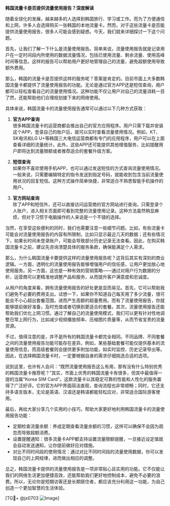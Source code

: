 **韩国流量卡是否提供流量使用报告？深度解读**

随着全球化的发展，越来越多的人选择到韩国旅行、学习或工作。而为了方便通信和上网，许多人会选择购买一张韩国的本地流量卡。然而，对于这些流量卡是否能提供流量使用报告，很多人可能会感到疑惑。今天，我们就来详细探讨一下这个问题。

首先，让我们了解一下什么是流量使用报告。简单来说，流量使用报告就是记录用户在一定时间段内所使用的数据流量情况，包括已使用流量、剩余流量、使用高峰时间等信息。这样的报告可以帮助用户更好地管理自己的流量，避免超额使用导致额外费用。

那么，韩国的流量卡是否提供这样的服务呢？答案是肯定的。目前市面上大多数韩国流量卡都提供了流量使用报告的功能。无论是通过官方APP还是短信查询，用户都可以轻松查看自己的流量使用情况。这种功能不仅让用户对自己的流量消耗一目了然，还能帮助他们合理规划接下来的网络使用。

具体来说，韩国流量卡的流量使用报告通常可以通过以下几种方式获取：

1. **官方APP查询**  
   很多韩国流量卡的运营商都会推出自己的官方应用程序。用户只需下载并安装这个APP，登录自己的账户后，就可以实时查看流量使用情况。例如，KT、SK电讯和LG U+等韩国三大电信运营商都有专门的应用程序，用户可以在上面查看详细的流量统计。此外，这些APP还可能提供其他增值服务，比如提醒用户即将达到流量限额或者推荐适合的套餐升级方案。

2. **短信查询**  
   如果你不喜欢使用手机APP，也可以通过发送短信的方式查询流量使用情况。一般来说，只需要编辑特定的指令发送到指定号码，就能收到包含当前流量使用状况的回复短信。这种方式操作简单快捷，非常适合不熟悉智能手机操作的用户。

3. **官方网站查询**  
   除了APP和短信外，还可以直接访问运营商的官方网站进行查询。只需登录个人账户，进入相关页面即可看到完整的流量使用记录。这种方法虽然稍显麻烦，但对于习惯于电脑操作的人来说是一个不错的选择。

当然，在享受这些便利的同时，我们也需要注意一些细节问题。比如，有些流量卡可能会对流量使用报告的内容有所限制，比如只显示最近几天的数据；还有些情况下，如果长时间未登录账户，可能会导致部分历史记录无法查看。因此，在购买韩国流量卡之前，建议先咨询清楚具体的服务条款，确保能满足个人需求。

那么，为什么韩国流量卡要提供这样的流量使用报告呢？这背后其实有深刻的商业逻辑。一方面，透明化的流量使用报告能够增强用户的信任感，让用户更加放心地使用服务。另一方面，这也是一种有效的营销策略——通过对用户行为数据的分析，运营商可以更精准地调整产品和服务，从而提升客户满意度和忠诚度。

从用户的角度来看，拥有流量使用报告的好处更是显而易见。首先，它可以帮助我们避免不必要的费用支出。试想一下，如果你不知道自己每天用了多少流量，很可能会不小心超出套餐范围，进而产生高额的超量费用。而有了流量使用报告，你就能够提前做好准备，及时充值或者切换到更适合的套餐。其次，流量使用报告还能帮助我们优化上网习惯。通过了解自己的流量使用模式，我们可以更有针对性地调整日常上网行为，比如减少视频播放频率、压缩图片质量等，从而节省宝贵的流量资源。

不过，值得注意的是，并不是所有的韩国流量卡都完全相同。不同品牌、不同套餐之间的流量使用报告功能可能存在差异。例如，某些基础套餐可能仅提供基本的流量使用信息，而高级套餐则会提供更多附加功能，如实时监控、历史记录导出等。因此，在选择韩国流量卡时，一定要根据自身的需求仔细挑选合适的选项。

说到这里，也许有人会问：“既然流量使用报告这么有用，那有没有什么特别优秀的韩国流量卡推荐呢？”其实，市面上优秀的韩国流量卡有很多，但其中最值得一提的当属“Korea SIM Card”。这款流量卡以其稳定可靠的性能和人性化的服务赢得了广泛好评。它的官方APP界面简洁直观，查询流程也非常顺畅；同时，它还支持多语言版本，无论是英语、汉语还是韩语都能轻松应对，非常适合国际游客使用。

最后，再给大家分享几个实用的小技巧，帮助大家更好地利用韩国流量卡的流量使用报告功能：

- 定期检查流量余额：养成定期查看流量余额的习惯，这样可以确保不会因为疏忽而导致超额消费。
- 设置提醒通知：很多流量卡APP都支持设置流量限额提醒，一旦接近设定值就会自动发送通知，让你提前做好应对措施。
- 对比不同时间段的使用情况：通过对比不同时间段的流量使用数据，你可以发现自己的上网规律，进而做出相应的调整。

总之，韩国流量卡提供的流量使用报告是一项非常贴心且实用的功能。它不仅能让我们的网络生活更加便捷高效，还能帮助我们更好地控制成本，避免不必要的浪费。所以，无论你是短期访客还是长期居住者，都应该充分利用这一功能，为自己创造一个更加智慧的生活体验。

[TG💪+ @jx0703 ![Image](https://github.com/user-attachments/assets/dbca1d08-cadb-493c-b0ec-ad6f7a83f270)]